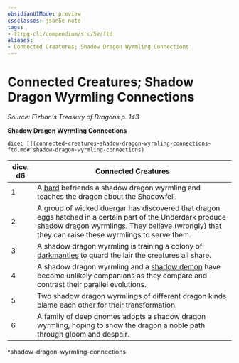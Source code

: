 ```yaml
---
obsidianUIMode: preview
cssclasses: json5e-note
tags:
- ttrpg-cli/compendium/src/5e/ftd
aliases:
- Connected Creatures; Shadow Dragon Wyrmling Connections
---
```

# Connected Creatures; Shadow Dragon Wyrmling Connections
*Source: Fizban's Treasury of Dragons p. 143* 

**Shadow Dragon Wyrmling Connections**

`dice: [](connected-creatures-shadow-dragon-wyrmling-connections-ftd.md#^shadow-dragon-wyrmling-connections)`

| dice: d6 | Connected Creatures |
|----------|---------------------|
| 1 | A [bard](/3-Mechanics/CLI/Compendium/bestiary/humanoid/bard-mpmm.md) befriends a shadow dragon wyrmling and teaches the dragon about the Shadowfell. |
| 2 | A group of wicked duergar has discovered that dragon eggs hatched in a certain part of the Underdark produce shadow dragon wyrmlings. They believe (wrongly) that they can raise these wyrmlings to serve them. |
| 3 | A shadow dragon wyrmling is training a colony of [darkmantles](/3-Mechanics/CLI/Compendium/bestiary/monstrosity/darkmantle.md) to guard the lair the creatures all share. |
| 4 | A shadow dragon wyrmling and a [shadow demon](/3-Mechanics/CLI/Compendium/bestiary/fiend/shadow-demon.md) have become unlikely companions as they compare and contrast their parallel evolutions. |
| 5 | Two shadow dragon wyrmlings of different dragon kinds blame each other for their transformation. |
| 6 | A family of deep gnomes adopts a shadow dragon wyrmling, hoping to show the dragon a noble path through gloom and despair. |
^shadow-dragon-wyrmling-connections